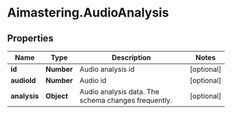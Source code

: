 # Aimastering.AudioAnalysis

## Properties
Name | Type | Description | Notes
------------ | ------------- | ------------- | -------------
**id** | **Number** | Audio analysis id | [optional] 
**audioId** | **Number** | Audio id | [optional] 
**analysis** | **Object** | Audio analysis data. The schema changes frequently. | [optional] 


